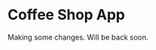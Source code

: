 # Coffee Shop App

Making some changes. Will be back soon.

<!--
Central Perk Coffee App

Sample Description: What if the iconic coffee place from Friends had its own modern, coffee B2C app?

#### Structure:
- ERD
  - Normalize them probably
- SQL Database


#### ERD:
How do coffee shop apps work?
1. Transactions -> Buy and Sell (orders)
2. Customer Loyalty Programs -> Rewards
3. Inventory -> Items and Supply; Popular items, 
4. Notifications?
5. Find my store?
6. Accounts
7. Cart

-->


